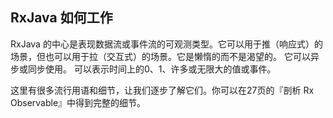 ## RxJava 如何工作

RxJava 的中心是表现数据流或事件流的可观测类型。它可以用于推（响应式）的场景，但也可以用于拉（交互式）的场景。它是懒惰的而不是渴望的。 它可以异步或同步使用。 可以表示时间上的0、1、许多或无限大的值或事件。

这里有很多流行用语和细节，让我们逐步了解它们。你可以在27页的『剖析 Rx Observable』中得到完整的细节。